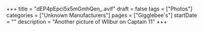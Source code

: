 +++
title = "dEP4pEpci5x5mGmhQen_.avif"
draft = false
tags = ["Photos"]
categories = ["Unknown Manufacturers"]
pages = ["Gigglebee's"]
startDate = ""
description = "Another picture of WIlbur on Captain 11"
+++
